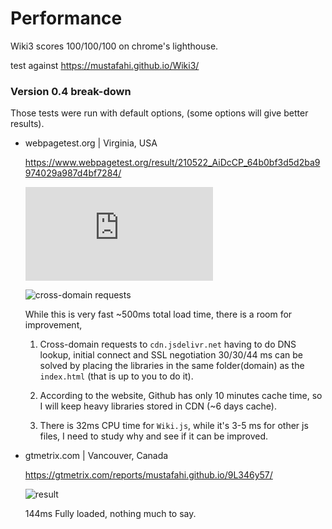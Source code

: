 # Performance

Wiki3 scores 100/100/100 on chrome's lighthouse.

test against https://mustafahi.github.io/Wiki3/

### Version 0.4 break-down

Those tests were run with default options, (some options will give better results).

- webpagetest.org | Virginia, USA

    https://www.webpagetest.org/result/210522_AiDcCP_64b0bf3d5d2ba9974029a987d4bf7284/

    ![benchmark](https://www.webpagetest.org/waterfall.php?test=210522_AiDcCP_64b0bf3d5d2ba9974029a987d4bf7284&run=1&cached=&step=1)

    ![cross-domain requests](https://www.webpagetest.org/waterfall.png?test=210522_AiDcCP_64b0bf3d5d2ba9974029a987d4bf7284&run=1&width=930&type=connection&mime=1)

    While this is very fast ~500ms total load time, there is a room for improvement,
    
    1. Cross-domain requests to `cdn.jsdelivr.net` having to do DNS lookup, initial connect and SSL negotiation 30/30/44 ms
      can be solved by placing the libraries in the same folder(domain) as the `index.html` (that is up to you to do it).

    2. According to the website, Github has only 10 minutes cache time, so I will keep heavy libraries stored in CDN (~6 days cache).

    3. There is 32ms CPU time for `Wiki.js`, while it's 3-5 ms for other js files, I need to study why and see if it can be improved.


- gtmetrix.com | Vancouver, Canada

    https://gtmetrix.com/reports/mustafahi.github.io/9L346y57/

    ![result](https://user-images.githubusercontent.com/5108884/119243926-fc180d80-bb73-11eb-996e-d4fc90fc6432.png)

    144ms Fully loaded, nothing much to say.

